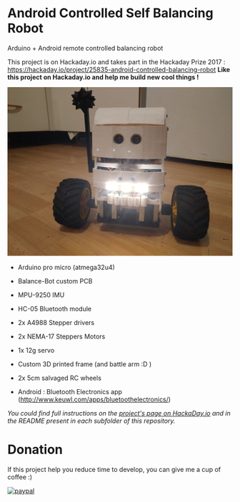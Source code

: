 # Android Controlled Self Balancing Robot
Arduino + Android remote controlled balancing robot

This project is on Hackaday.io and takes part in the Hackaday Prize 2017 : https://hackaday.io/project/25835-android-controlled-balancing-robot
**Like this project on Hackaday.io and help me build new cool things !**

![Overview](overview_small.jpg?raw=true "Overview")

- Arduino pro micro (atmega32u4)
- Balance-Bot custom PCB
- MPU-9250 IMU
- HC-05 Bluetooth module
- 2x A4988 Stepper drivers
- 2x NEMA-17 Steppers Motors
- 1x 12g servo
- Custom 3D printed frame (and battle arm :D )
- 2x 5cm salvaged RC wheels

- Android : Bluetooth Electronics app (http://www.keuwl.com/apps/bluetoothelectronics/)

*You could find full instructions on the [project's page on HackaDay.io](https://hackaday.io/project/25835-android-controlled-balancing-robot) and in the README present in each subfolder of this repository.*

# Donation
If this project help you reduce time to develop, you can give me a cup of coffee :)

[![paypal](https://www.paypalobjects.com/en_US/i/btn/btn_donateCC_LG.gif)](https://www.paypal.com/cgi-bin/webscr?cmd=_donations&business=stephgsec%2debay%40yahoo%2efr&lc=US&item_name=St%c3%a9phane%20Guerreau&currency_code=EUR&bn=PP%2dDonationsBF%3abtn_donate_LG%2egif%3aNonHosted)
